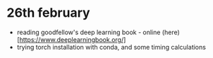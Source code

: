 # 26th february

* reading goodfellow's deep learning book - online (here)[https://www.deeplearningbook.org/]
* trying torch installation with conda, and some timing calculations

